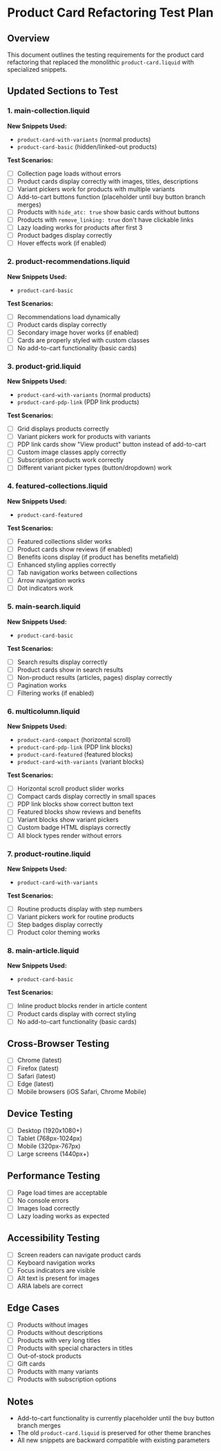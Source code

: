 # Product Card Refactoring Test Plan

## Overview

This document outlines the testing requirements for the product card refactoring that replaced the monolithic `product-card.liquid` with specialized snippets.

## Updated Sections to Test

### 1. main-collection.liquid

**New Snippets Used:**

- `product-card-with-variants` (normal products)
- `product-card-basic` (hidden/linked-out products)

**Test Scenarios:**

- [ ] Collection page loads without errors
- [ ] Product cards display correctly with images, titles, descriptions
- [ ] Variant pickers work for products with multiple variants
- [ ] Add-to-cart buttons function (placeholder until buy button branch merges)
- [ ] Products with `hide_atc: true` show basic cards without buttons
- [ ] Products with `remove_linking: true` don't have clickable links
- [ ] Lazy loading works for products after first 3
- [ ] Product badges display correctly
- [ ] Hover effects work (if enabled)

### 2. product-recommendations.liquid

**New Snippets Used:**

- `product-card-basic`

**Test Scenarios:**

- [ ] Recommendations load dynamically
- [ ] Product cards display correctly
- [ ] Secondary image hover works (if enabled)
- [ ] Cards are properly styled with custom classes
- [ ] No add-to-cart functionality (basic cards)

### 3. product-grid.liquid

**New Snippets Used:**

- `product-card-with-variants` (normal products)
- `product-card-pdp-link` (PDP link products)

**Test Scenarios:**

- [ ] Grid displays products correctly
- [ ] Variant pickers work for products with variants
- [ ] PDP link cards show "View product" button instead of add-to-cart
- [ ] Custom image classes apply correctly
- [ ] Subscription products work correctly
- [ ] Different variant picker types (button/dropdown) work

### 4. featured-collections.liquid

**New Snippets Used:**

- `product-card-featured`

**Test Scenarios:**

- [ ] Featured collections slider works
- [ ] Product cards show reviews (if enabled)
- [ ] Benefits icons display (if product has benefits metafield)
- [ ] Enhanced styling applies correctly
- [ ] Tab navigation works between collections
- [ ] Arrow navigation works
- [ ] Dot indicators work

### 5. main-search.liquid

**New Snippets Used:**

- `product-card-basic`

**Test Scenarios:**

- [ ] Search results display correctly
- [ ] Product cards show in search results
- [ ] Non-product results (articles, pages) display correctly
- [ ] Pagination works
- [ ] Filtering works (if enabled)

### 6. multicolumn.liquid

**New Snippets Used:**

- `product-card-compact` (horizontal scroll)
- `product-card-pdp-link` (PDP link blocks)
- `product-card-featured` (featured blocks)
- `product-card-with-variants` (variant blocks)

**Test Scenarios:**

- [ ] Horizontal scroll product slider works
- [ ] Compact cards display correctly in small spaces
- [ ] PDP link blocks show correct button text
- [ ] Featured blocks show reviews and benefits
- [ ] Variant blocks show variant pickers
- [ ] Custom badge HTML displays correctly
- [ ] All block types render without errors

### 7. product-routine.liquid

**New Snippets Used:**

- `product-card-with-variants`

**Test Scenarios:**

- [ ] Routine products display with step numbers
- [ ] Variant pickers work for routine products
- [ ] Step badges display correctly
- [ ] Product color theming works

### 8. main-article.liquid

**New Snippets Used:**

- `product-card-basic`

**Test Scenarios:**

- [ ] Inline product blocks render in article content
- [ ] Product cards display with correct styling
- [ ] No add-to-cart functionality (basic cards)

## Cross-Browser Testing

- [ ] Chrome (latest)
- [ ] Firefox (latest)
- [ ] Safari (latest)
- [ ] Edge (latest)
- [ ] Mobile browsers (iOS Safari, Chrome Mobile)

## Device Testing

- [ ] Desktop (1920x1080+)
- [ ] Tablet (768px-1024px)
- [ ] Mobile (320px-767px)
- [ ] Large screens (1440px+)

## Performance Testing

- [ ] Page load times are acceptable
- [ ] No console errors
- [ ] Images load correctly
- [ ] Lazy loading works as expected

## Accessibility Testing

- [ ] Screen readers can navigate product cards
- [ ] Keyboard navigation works
- [ ] Focus indicators are visible
- [ ] Alt text is present for images
- [ ] ARIA labels are correct

## Edge Cases

- [ ] Products without images
- [ ] Products without descriptions
- [ ] Products with very long titles
- [ ] Products with special characters in titles
- [ ] Out-of-stock products
- [ ] Gift cards
- [ ] Products with many variants
- [ ] Products with subscription options

## Notes

- Add-to-cart functionality is currently placeholder until the buy button branch merges
- The old `product-card.liquid` is preserved for other theme branches
- All new snippets are backward compatible with existing parameters

